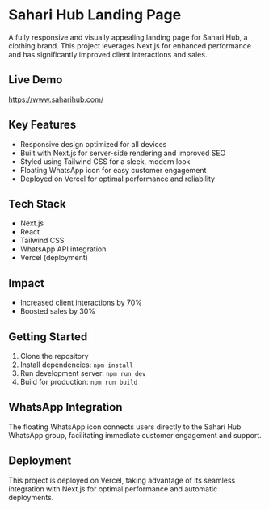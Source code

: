 # Sahari Hub Landing Page

A fully responsive and visually appealing landing page for Sahari Hub, a clothing brand. This project leverages Next.js for enhanced performance and has significantly improved client interactions and sales.

## Live Demo

https://www.saharihub.com/

## Key Features

- Responsive design optimized for all devices
- Built with Next.js for server-side rendering and improved SEO
- Styled using Tailwind CSS for a sleek, modern look
- Floating WhatsApp icon for easy customer engagement
- Deployed on Vercel for optimal performance and reliability

## Tech Stack

- Next.js
- React
- Tailwind CSS
- WhatsApp API integration
- Vercel (deployment)

## Impact

- Increased client interactions by 70%
- Boosted sales by 30%

## Getting Started

1. Clone the repository
2. Install dependencies: `npm install`
3. Run development server: `npm run dev`
4. Build for production: `npm run build`

## WhatsApp Integration

The floating WhatsApp icon connects users directly to the Sahari Hub WhatsApp group, facilitating immediate customer engagement and support.

## Deployment

This project is deployed on Vercel, taking advantage of its seamless integration with Next.js for optimal performance and automatic deployments.
